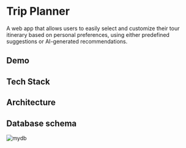 # Trip Planner
A web app that allows users to easily select and customize their tour itinerary based on personal preferences, using either predefined suggestions or AI-generated recommendations.

## Demo

## Tech Stack

## Architecture

## Database schema
![mydb](https://github.com/user-attachments/assets/881a47bb-5361-4821-9d91-482ecbd3afcf)
